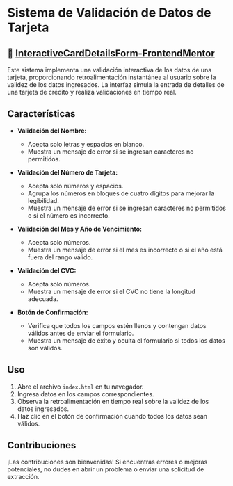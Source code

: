 # Sistema de Validación de Datos de Tarjeta
## 🚀 [InteractiveCardDetailsForm-FrontendMentor](https://kevencb.github.io/InteractiveCard-DetailsForm-FrontendMentor/)

Este sistema implementa una validación interactiva de los datos de una tarjeta, proporcionando retroalimentación instantánea al usuario sobre la validez de los datos ingresados. La interfaz simula la entrada de detalles de una tarjeta de crédito y realiza validaciones en tiempo real.

## Características

- **Validación del Nombre:**
  - Acepta solo letras y espacios en blanco.
  - Muestra un mensaje de error si se ingresan caracteres no permitidos.

- **Validación del Número de Tarjeta:**
  - Acepta solo números y espacios.
  - Agrupa los números en bloques de cuatro dígitos para mejorar la legibilidad.
  - Muestra un mensaje de error si se ingresan caracteres no permitidos o si el número es incorrecto.

- **Validación del Mes y Año de Vencimiento:**
  - Acepta solo números.
  - Muestra un mensaje de error si el mes es incorrecto o si el año está fuera del rango válido.

- **Validación del CVC:**
  - Acepta solo números.
  - Muestra un mensaje de error si el CVC no tiene la longitud adecuada.

- **Botón de Confirmación:**
  - Verifica que todos los campos estén llenos y contengan datos válidos antes de enviar el formulario.
  - Muestra un mensaje de éxito y oculta el formulario si todos los datos son válidos.

## Uso

1. Abre el archivo `index.html` en tu navegador.
2. Ingresa datos en los campos correspondientes.
3. Observa la retroalimentación en tiempo real sobre la validez de los datos ingresados.
4. Haz clic en el botón de confirmación cuando todos los datos sean válidos.

## Contribuciones

¡Las contribuciones son bienvenidas! Si encuentras errores o mejoras potenciales, no dudes en abrir un problema o enviar una solicitud de extracción.

